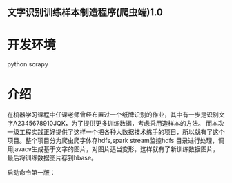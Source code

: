##  文字识别训练样本制造程序(爬虫端)1.0 ##

# 开发环境 #
python scrapy

# 介绍 #
在机器学习课程中任课老师曾经布置过一个纸牌识别的作业，其中有一步是识别文字A2345678910JQK，为了提供更多训练数据，考虑采用造样本的方法。
而本次一级工程实践正好提供了这样一个把各种大数据技术练手的项目，所以就有了这个项目。整个项目分为爬虫爬字体存hdfs,spark stream监控hdfs
目录进行处理，调用javacv生成基于文字的图片，对图片适当变形，这样就有了新训练数据图片，最后将训练数据图片存到hbase。

启动命令第一版：
